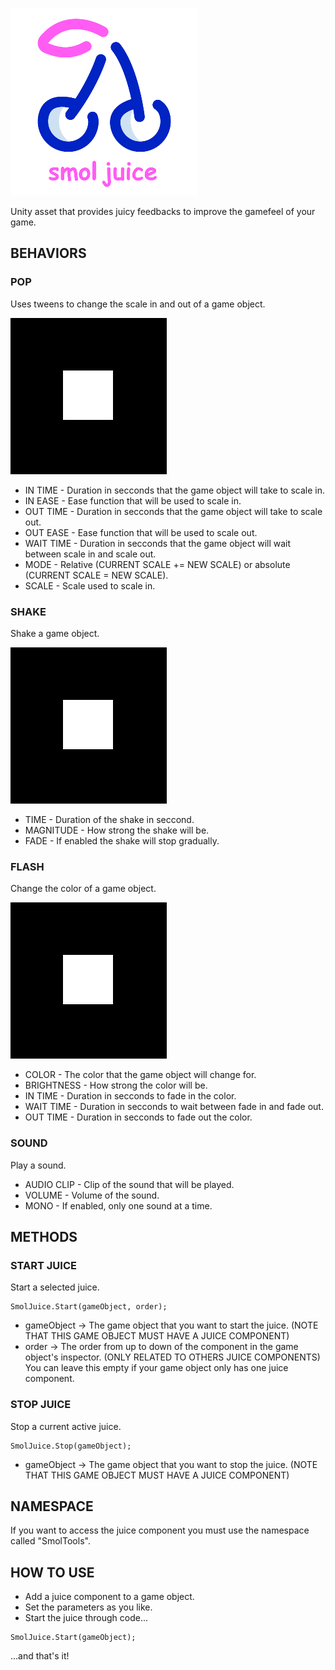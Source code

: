 ![](LogoGit.png)

Unity asset that provides juicy feedbacks to improve the gamefeel of your game.

## BEHAVIORS

### POP

Uses tweens to change the scale in and out of a game object.

![](POP.gif)

* IN TIME - Duration in secconds that the game object will take to scale in.
* IN EASE - Ease function that will be used to scale in.
* OUT TIME - Duration in secconds that the game object will take to scale out.
* OUT EASE - Ease function that will be used to scale out.
* WAIT TIME - Duration in secconds that the game object will wait between scale in and scale out.
* MODE - Relative (CURRENT SCALE += NEW SCALE) or absolute (CURRENT SCALE = NEW SCALE). 
* SCALE - Scale used to scale in.

### SHAKE

Shake a game object.

![](SHAKE.gif)

* TIME - Duration of the shake in seccond.
* MAGNITUDE - How strong the shake will be.
* FADE - If enabled the shake will stop gradually.

### FLASH

Change the color of a game object.

![](FLASH.gif)

* COLOR - The color that the game object will change for.
* BRIGHTNESS - How strong the color will be.
* IN TIME - Duration in secconds to fade in the color.
* WAIT TIME - Duration in secconds to wait between fade in and fade out.
* OUT TIME - Duration in secconds to fade out the color.

### SOUND 

Play a sound.

* AUDIO CLIP - Clip of the sound that will be played.
* VOLUME - Volume of the sound.
* MONO - If enabled, only one sound at a time.

## METHODS

### START JUICE

Start a selected juice.

```
SmolJuice.Start(gameObject, order);
```

* gameObject -> The game object that you want to start the juice. (NOTE THAT THIS GAME OBJECT MUST HAVE A JUICE COMPONENT)
* order -> The order from up to down of the component in the game object's inspector. (ONLY RELATED TO OTHERS JUICE COMPONENTS) You can leave this empty if your game object only has one juice component.

### STOP JUICE

Stop a current active juice.

```
SmolJuice.Stop(gameObject);
```

* gameObject -> The game object that you want to stop the juice. (NOTE THAT THIS GAME OBJECT MUST HAVE A JUICE COMPONENT)

## NAMESPACE

If you want to access the juice component you must use the namespace called "SmolTools".

## HOW TO USE

* Add a juice component to a game object.
* Set the parameters as you like.
* Start the juice through code...
```
SmolJuice.Start(gameObject);
```
...and that's it!
